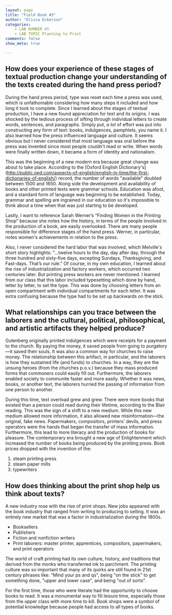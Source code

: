 ```yaml
---
layout: page   
title: "Field Book #5"  
author: "Olivia Eckerson"  
categories:  
    - LAB NUMBER #5 
    - LAB TOPIC Planning to Print
comments: false  
show_meta: true

---
```

## How does your experience of these stages of textual production change your understanding of the texts created during the hand press period? 

During the hand press period, type was reset each time a press was used, which is unfathomable considering how many steps it included and how long it took to complete. Since I learned about the stages of textual production, I have a new found appreciation for text and its origins. I was shocked by the tedious process of sifting through individual letters to create words, sentences, and paragraphs. Simply put, *a lot* of effort was put into constructing any form of text: books, indulgences, pamphlets, you name it. I also learned how the press influenced language and culture. It seems obvious but I never considered that most language was oral before the press was invented since most people couldn't read or write. When words were finally written down, it became a form of  identity and nationalism. 

This was the beginning of a new *modern* era because great change was about to take place. According to the [Oxford English Dictionary's] (http://public.oed.com/aspects-of-english/english-in-time/the-first-dictionaries-of-english/) record, the number of words "available" doubled between 1500 and 1650. Along side the development and availability of books and other printed texts were grammar schools. Education was afoot, and a standard form of language was beginning to be established. Today, grammar and spelling are ingrained in our education so it's impossible to think about a time when that was just starting to be developed. 

Lastly, I want to reference Sarah Werner’s “Finding Women in the Printing Shop” because she notes how the history, in terms of the people involved in the production of a book, are easily overlooked. There are many people responsible for difference stages of the hand press. Werner, in particular, notes women's achievements in relation to the press. 

Also, I never considered the hard labor that was involved, which Melville's short story highlights: "...twelve hours to the day, day after day, through the three hundred and sixty-five days, excepting Sundays, Thanksgiving, and Fast-days. That’s our rule." Of course, in my own education, I learned about the rise of industrialization and factory workers, which occurred two centuries later. But printing press workers are never mentioned. I learned from our class that this labor included typesetting which done by hand, letter by letter, to set the type. This was done by choosing letters from an open compartment with individual compartments for each letter. It was extra confusing because the type had to be set up backwards on the stick. 

## What relationships can you trace between the laborers and the cultural, political, philosophical, and artistic artifacts they helped produce? 

Gutenberg originally printed indulgences which were receipts for a payment to the church. By paying the money, it saved people from going to purgatory—it saved their souls. It was also a common way for churches to raise money. The relationship between this artifact, in particular, and the laborers is how they sustained life (and funds) to churches. In a way, they are the unsung heroes (from the churches p.o.v.) because they mass produced forms that commoners could easily fill out. Furthermore, the laborers enabled society to communite faster and more easily. Whether it was news, books, or another text, the laborers hurried the passing of information from one person to another. 

During this time, text overload grew and grew. There were more books that existed than a person could read during their lifetime, according to the Blair reading. This was the sign of a shift to a new medium. While this new medium allowed more information, it also allowed new misinformation—the original, fake news. Papermakers, compositors, printers’ devils, and press operators were the hands that began the transfer of mass information. Furthermore, this lead to more literacy and the production of books for pleasure. The contemporary era brought a new age of Enlightenment which increased the number of books being produced by the printing press. Book prices dropped with the invention of the:

1. steam printing press
2. steam paper mills
3. typewriters

## How does thinking about the print shop help us think about texts?

A new industry rose with the rise of print shops. New jobs appeared with the book industry that ranged from writing to producing to selling. It was an entirely new market that was a factor in industrialization during the 1800s.

- Booksellers
- Publishers
- Fiction and nonfiction writers
- Print laborers: master printer, apprentices, compositors, papermakers, and print operators 

The world of craft printing had its own culture, history, and traditions that derived from the monks who transferred ink to parchment. The printing culture was so important that many of its quirks are still found in 21st century phrases like: "Mind your ps and qs", being "on the stick" to get something done, "upper and lower case", and being "out of sorts". 

For the first time, those who were literate had the opportunity to choose books to read. It was a monumental way to fill leisure time, especially those from the upper class with more time to kill. Book shops were a symbol of potential knowledge because people had access to all types of books.

 

